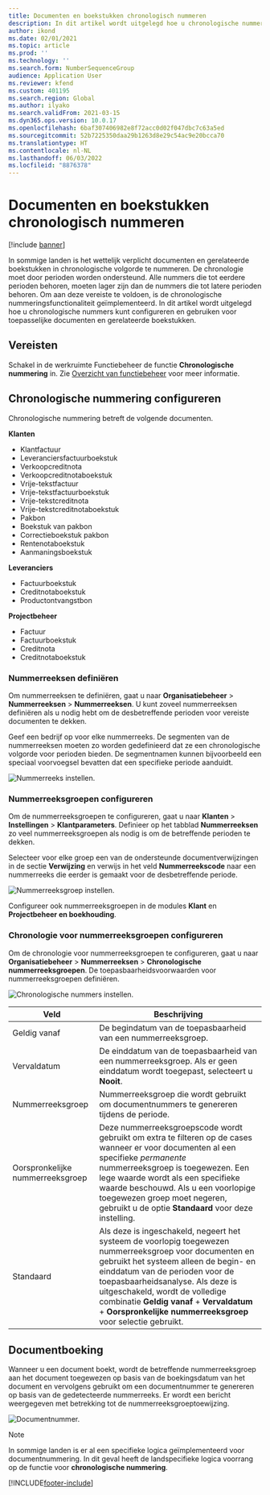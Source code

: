```yaml
---
title: Documenten en boekstukken chronologisch nummeren
description: In dit artikel wordt uitgelegd hoe u chronologische nummers kunt instellen en gebruiken voor toepasselijke documenten en gerelateerde boekstukken.
author: ikond
ms.date: 02/01/2021
ms.topic: article
ms.prod: ''
ms.technology: ''
ms.search.form: NumberSequenceGroup
audience: Application User
ms.reviewer: kfend
ms.custom: 401195
ms.search.region: Global
ms.author: ilyako
ms.search.validFrom: 2021-03-15
ms.dyn365.ops.version: 10.0.17
ms.openlocfilehash: 6baf307406982e8f72acc0d02f047dbc7c63a5ed
ms.sourcegitcommit: 52b7225350daa29b1263d8e29c54ac9e20bcca70
ms.translationtype: HT
ms.contentlocale: nl-NL
ms.lasthandoff: 06/03/2022
ms.locfileid: "8876378"
---
```

# <a name="numbering-documents-and-vouchers-chronologically"></a>Documenten en boekstukken chronologisch nummeren

[!include [banner](../includes/banner.md)]


In sommige landen is het wettelijk verplicht documenten en gerelateerde boekstukken in chronologische volgorde te nummeren. De chronologie moet door perioden worden ondersteund. Alle nummers die tot eerdere perioden behoren, moeten lager zijn dan de nummers die tot latere perioden behoren. Om aan deze vereiste te voldoen, is de chronologische nummeringsfunctionaliteit geïmplementeerd. In dit artikel wordt uitgelegd hoe u chronologische nummers kunt configureren en gebruiken voor toepasselijke documenten en gerelateerde boekstukken.

## <a name="prerequisites"></a>Vereisten

Schakel in de werkruimte Functiebeheer de functie **Chronologische nummering** in. Zie [Overzicht van functiebeheer](../../fin-ops-core/fin-ops/get-started/feature-management/feature-management-overview.md) voor meer informatie.

## <a name="configure-chronological-numbering"></a>Chronologische nummering configureren

Chronologische nummering betreft de volgende documenten.

**Klanten**
- Klantfactuur
- Leveranciersfactuurboekstuk
- Verkoopcreditnota
- Verkoopcreditnotaboekstuk
- Vrije-tekstfactuur
- Vrije-tekstfactuurboekstuk
- Vrije-tekstcreditnota
- Vrije-tekstcreditnotaboekstuk
- Pakbon
- Boekstuk van pakbon
- Correctieboekstuk pakbon
- Rentenotaboekstuk
- Aanmaningsboekstuk

**Leveranciers**
- Factuurboekstuk
- Creditnotaboekstuk
- Productontvangstbon

**Projectbeheer**
- Factuur
- Factuurboekstuk
- Creditnota
- Creditnotaboekstuk 

### <a name="define-number-sequences"></a>Nummerreeksen definiëren

Om nummerreeksen te definiëren, gaat u naar **Organisatiebeheer** > **Nummerreeksen** > **Nummerreeksen**. U kunt zoveel nummerreeksen definiëren als u nodig hebt om de desbetreffende perioden voor vereiste documenten te dekken. 

Geef een bedrijf op voor elke nummerreeks. De segmenten van de nummerreeksen moeten zo worden gedefinieerd dat ze een chronologische volgorde voor perioden bieden. De segmentnamen kunnen bijvoorbeeld een speciaal voorvoegsel bevatten dat een specifieke periode aanduidt.

![Nummerreeks instellen.](media/chrono-num-sequence.jpg)

### <a name="configure-number-sequence-groups"></a>Nummerreeksgroepen configureren

Om de nummerreeksgroepen te configureren, gaat u naar **Klanten** > **Instellingen** > **Klantparameters**. Definieer op het tabblad **Nummerreeksen** zo veel nummerreeksgroepen als nodig is om de betreffende perioden te dekken. 

Selecteer voor elke groep een van de ondersteunde documentverwijzingen in de sectie **Verwijzing** en verwijs in het veld **Nummerreekscode** naar een nummerreeks die eerder is gemaakt voor de desbetreffende periode.

![Nummerreeksgroep instellen.](media/chrono-num-sequence-group.jpg)

Configureer ook nummerreeksgroepen in de modules **Klant** en **Projectbeheer en boekhouding**.

### <a name="configure-number-sequence-groups-chronology"></a>Chronologie voor nummerreeksgroepen configureren

Om de chronologie voor nummerreeksgroepen te configureren, gaat u naar **Organisatiebeheer** > **Nummerreeksen** > **Chronologische nummerreeksgroepen**. De toepasbaarheidsvoorwaarden voor nummerreeksgroepen definiëren.

![Chronologische nummers instellen.](media/chrono-num-sequence-group-period.jpg)

| Veld            | Beschrijving                                                                                                                                                                                                                                                                                                                                                                                   |
|---------------------|------------------------------------------------------------------------------------------------------------------------------------------------------------------------------------------------------------------------------------------------------------------------------------------------------------------------------------------------------------------------------------------------|
| Geldig vanaf  | De begindatum van de toepasbaarheid van een nummerreeksgroep. |
| Vervaldatum      | De einddatum van de toepasbaarheid van een nummerreeksgroep. Als er geen einddatum wordt toegepast, selecteert u **Nooit**. |
| Nummerreeksgroep | Nummerreeksgroep die wordt gebruikt om documentnummers te genereren tijdens de periode. |
| Oorspronkelijke nummerreeksgroep | Deze nummerreeksgroepscode wordt gebruikt om extra te filteren op de cases wanneer er voor documenten al een specifieke *permanente* nummerreeksgroep is toegewezen. Een lege waarde wordt als een specifieke waarde beschouwd. Als u een voorlopige toegewezen groep moet negeren, gebruikt u de optie **Standaard** voor deze instelling. |
| Standaard | Als deze is ingeschakeld, negeert het systeem de voorlopig toegewezen nummerreeksgroep voor documenten en gebruikt het systeem alleen de begin- en einddatum van de perioden voor de toepasbaarheidsanalyse. Als deze is uitgeschakeld, wordt de volledige combinatie **Geldig vanaf** + **Vervaldatum** + **Oorspronkelijke nummerreeksgroep** voor selectie gebruikt. |

## <a name="document-posting"></a>Documentboeking
Wanneer u een document boekt, wordt de betreffende nummerreeksgroep aan het document toegewezen op basis van de boekingsdatum van het document en vervolgens gebruikt om een documentnummer te genereren op basis van de gedetecteerde nummerreeks. Er wordt een bericht weergegeven met betrekking tot de nummerreeksgroeptoewijzing.

![Documentnummer.](media/chrono-num-sequence-fti.jpg)

> [!NOTE]
> In sommige landen is er al een specifieke logica geïmplementeerd voor documentnummering. In dit geval heeft de landspecifieke logica voorrang op de functie voor **chronologische nummering**.


[!INCLUDE[footer-include](../../includes/footer-banner.md)]
